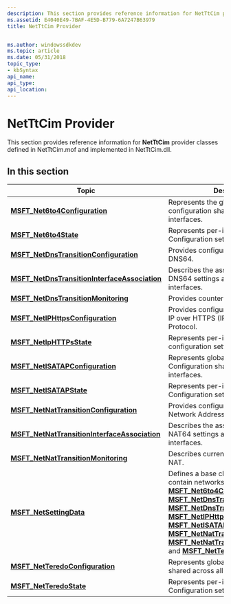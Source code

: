 ```yaml
---
description: This section provides reference information for NetTtCim provider classes defined in NetTtCim.mof and implemented in NetTtCim.dll.
ms.assetid: E4040E49-7BAF-4E5D-B779-6A7247B63979
title: NetTtCim Provider


ms.author: windowssdkdev
ms.topic: article
ms.date: 05/31/2018
topic_type: 
- kbSyntax
api_name: 
api_type: 
api_location: 
---
```


# NetTtCim Provider

This section provides reference information for **NetTtCim** provider classes defined in NetTtCim.mof and implemented in NetTtCim.dll.

## In this section



| Topic                                                                                                      | Description                                                                                                                                                                                                                                                                                                                                                                                                                                                                                                                                                                                                                                                                                                    |
|------------------------------------------------------------------------------------------------------------|----------------------------------------------------------------------------------------------------------------------------------------------------------------------------------------------------------------------------------------------------------------------------------------------------------------------------------------------------------------------------------------------------------------------------------------------------------------------------------------------------------------------------------------------------------------------------------------------------------------------------------------------------------------------------------------------------------------|
| [**MSFT\_Net6to4Configuration**](msft-net6to4configuration.md)<br/>                                 | Represents the global 6to4 configuration shared across all 6to4 interfaces.<br/>                                                                                                                                                                                                                                                                                                                                                                                                                                                                                                                                                                                                                         |
| [**MSFT\_Net6to4State**](msft-net6to4state.md)<br/>                                                 | Represents per-interface 6to4 Configuration settings.<br/>                                                                                                                                                                                                                                                                                                                                                                                                                                                                                                                                                                                                                                               |
| [**MSFT\_NetDnsTransitionConfiguration**](msft-netdnstransitionconfiguration.md)<br/>               | Provides configuration settings for DNS64.<br/>                                                                                                                                                                                                                                                                                                                                                                                                                                                                                                                                                                                                                                                          |
| [**MSFT\_NetDnsTransitionInterfaceAssociation**](msft-netdnstransitioninterfaceassociation.md)<br/> | Describes the association between DNS64 settings and accept/send interfaces.<br/>                                                                                                                                                                                                                                                                                                                                                                                                                                                                                                                                                                                                                        |
| [**MSFT\_NetDnsTransitionMonitoring**](msft-netdnstransitionmonitoring.md)<br/>                     | Provides counters for DNS64 queries.<br/>                                                                                                                                                                                                                                                                                                                                                                                                                                                                                                                                                                                                                                                                |
| [**MSFT\_NetIPHttpsConfiguration**](msft-netiphttpsconfiguration.md)<br/>                           | Provides configuration settings for the IP over HTTPS (IP-HTTPs) Tunneling Protocol.<br/>                                                                                                                                                                                                                                                                                                                                                                                                                                                                                                                                                                                                                |
| [**MSFT\_NetIpHTTPsState**](msft-netiphttpsstate.md)<br/>                                           | Represents per-interface IP-HTTPs configuration settings.<br/>                                                                                                                                                                                                                                                                                                                                                                                                                                                                                                                                                                                                                                           |
| [**MSFT\_NetISATAPConfiguration**](msft-netisatapconfiguration.md)<br/>                             | Represents global ISATAP Configuration shared across all ISATAP interfaces.<br/>                                                                                                                                                                                                                                                                                                                                                                                                                                                                                                                                                                                                                         |
| [**MSFT\_NetISATAPState**](msft-netisatapstate.md)<br/>                                             | Represents per-interface ISATAP Configuration settings.<br/>                                                                                                                                                                                                                                                                                                                                                                                                                                                                                                                                                                                                                                             |
| [**MSFT\_NetNatTransitionConfiguration**](msft-netnattransitionconfiguration.md)<br/>               | Provides configuration settings for Network Address Translation (NAT).<br/>                                                                                                                                                                                                                                                                                                                                                                                                                                                                                                                                                                                                                              |
| [**MSFT\_NetNatTransitionInterfaceAssociation**](msft-netnattransitioninterfaceassociation.md)<br/> | Describes the association between NAT64 settings and inbound/outbound interfaces.<br/>                                                                                                                                                                                                                                                                                                                                                                                                                                                                                                                                                                                                                   |
| [**MSFT\_NetNatTransitionMonitoring**](msft-netnattransitionmonitoring.md)<br/>                     | Describes current active sessions for NAT.<br/>                                                                                                                                                                                                                                                                                                                                                                                                                                                                                                                                                                                                                                                          |
| [**MSFT\_NetSettingData**](msft-netsettingdata-nettcim.md)<br/>                                     | Defines a base class for classes that contain networks settings data, such as [**MSFT\_Net6to4Configuration**](msft-net6to4configuration.md), [**MSFT\_NetDnsTransitionConfiguration**](msft-netdnstransitionconfiguration.md), [**MSFT\_NetDnsTransitionMonitoring**](msft-netdnstransitionmonitoring.md), [**MSFT\_NetIPHttpsConfiguration**](msft-netiphttpsconfiguration.md), [**MSFT\_NetISATAPConfiguration**](msft-netisatapconfiguration.md), [**MSFT\_NetNatTransitionConfiguration**](msft-netnattransitionconfiguration.md), [**MSFT\_NetNatTransitionMonitoring**](msft-netnattransitionmonitoring.md), and [**MSFT\_NetTeredoConfiguration**](msft-netteredoconfiguration.md).<br/> |
| [**MSFT\_NetTeredoConfiguration**](msft-netteredoconfiguration.md)<br/>                             | Represents global Teredo configuration shared across all Teredo interfaces.<br/>                                                                                                                                                                                                                                                                                                                                                                                                                                                                                                                                                                                                                         |
| [**MSFT\_NetTeredoState**](msft-netteredostate.md)<br/>                                             | Represents per-interface Teredo Configuration settings.<br/>                                                                                                                                                                                                                                                                                                                                                                                                                                                                                                                                                                                                                                             |



 

 

 




